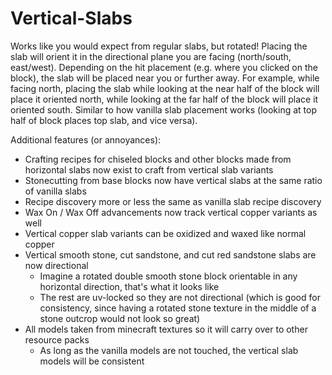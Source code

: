 # Vertical-Slabs

Works like you would expect from regular slabs, but rotated! 
Placing the slab will orient it in the directional plane you are facing (north/south, east/west).
Depending on the hit placement (e.g. where you clicked on the block), the slab will be placed near you or further away. 
For example, while facing north, placing the slab while looking at the near half of the block will place it oriented north, while looking at the far half of the block will place it oriented south.
Similar to how vanilla slab placement works (looking at top half of block places top slab, and vice versa).

Additional features (or annoyances):

- Crafting recipes for chiseled blocks and other blocks made from horizontal slabs now exist to craft from vertical slab variants
- Stonecutting from base blocks now have vertical slabs at the same ratio of vanilla slabs
- Recipe discovery more or less the same as vanilla slab recipe discovery
- Wax On / Wax Off advancements now track vertical copper variants as well
- Vertical copper slab variants can be oxidized and waxed like normal copper
- Vertical smooth stone, cut sandstone, and cut red sandstone slabs are now directional
  - Imagine a rotated double smooth stone block orientable in any horizontal direction, that's what it looks like
  - The rest are uv-locked so they are not directional (which is good for consistency, since having a rotated stone texture in the middle of a stone outcrop would not look so great)
- All models taken from minecraft textures so it will carry over to other resource packs 
  - As long as the vanilla models are not touched, the vertical slab models will be consistent